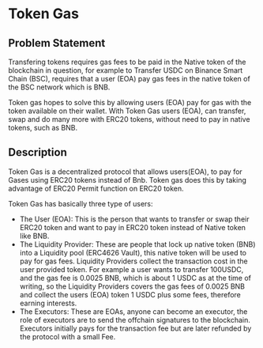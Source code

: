 # Token Gas

## Problem Statement

Transfering tokens requires gas fees to be paid in the Native token of the blockchain in question, for example to Transfer USDC on Binance Smart Chain (BSC), requires that a user (EOA) pay gas fees in the native token of the BSC network which is BNB.

Token gas hopes to solve this by allowing users (EOA) pay for gas with the token available on their wallet. With Token Gas users (EOA), can transfer, swap and do many more with ERC20 tokens, without need to pay in native tokens, such as BNB.

## Description

Token Gas is a decentralized protocol that allows users(EOA), to pay for Gases using ERC20 tokens instead of Bnb. Token gas does this by taking advantage of ERC20 Permit function on ERC20 token.

Token Gas has basically three type of users:

- The User (EOA): This is the person that wants to transfer or swap their ERC20 token and want to pay in ERC20 token instead of Native token like BNB.
- The Liquidity Provider: These are people that lock up native token (BNB) into a Liquidity pool (ERC4626 Vault), this native token will be used to pay for gas fees. Liquidity Providers collect the transaction cost in the user provided token. For example a user wants to transfer 100USDC, and the gas fee is 0.0025 BNB, which is about 1 USDC as at the time of writing, so the Liquidity Providers covers the gas fees of 0.0025 BNB and collect the users (EOA) token 1 USDC plus some fees, therefore earning interests.
- The Executors: These are EOAs, anyone can become an executor, the role of executors are to send the offchain signatures to the blockchain. Executors initially pays for the transaction fee but are later refunded by the protocol with a small Fee.
  